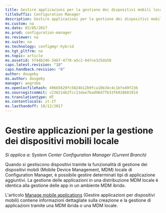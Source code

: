 ```yaml
---
title: Gestire applicazioni per la gestione dei dispositivi mobili locale
titleSuffix: Configuration Manager
description: Gestire applicazioni per la gestione dei dispositivi mobili locale.
ms.custom: na
ms.date: 03/05/2017
ms.prod: configuration-manager
ms.reviewer: na
ms.suite: na
ms.technology: configmgr-hybrid
ms.tgt_pltfrm: na
ms.topic: article
ms.assetid: 5f44b246-3467-4778-a5c2-047ce325da58
caps.latest.revision: "18"
caps.handback.revision: "0"
author: dougeby
ms.author: dougeby
manager: angrobe
ms.openlocfilehash: 49665629fc5824b12b9fca10b34c4c1bfe49f236
ms.sourcegitcommit: c236214b2fcc13dae7bad96d7fb33f692868191d
ms.translationtype: HT
ms.contentlocale: it-IT
ms.lasthandoff: 10/12/2017
---
```

# <a name="manage-applications-for-on-premises-mobile-device-management"></a>Gestire applicazioni per la gestione dei dispositivi mobili locale

*Si applica a: System Center Configuration Manager (Current Branch)*

Quando si gestiscono dispositivi tramite la funzionalità di gestione dei dispositivi mobili (Mobile Device Management, MDM) locale di Configuration Manager, è possibile gestire determinati tipi di applicazione aggiuntivi. La gestione delle applicazioni in una distribuzione MDM locale è identica alla gestione delle app in un ambiente MDM ibrido.

L'articolo [Manage mobile applications](management-tasks-applications.md) (Gestire applicazioni per dispositivi mobili) contiene informazioni dettagliate sulla creazione e la gestione di applicazioni tramite una MDM ibrida o una MDM locale.
